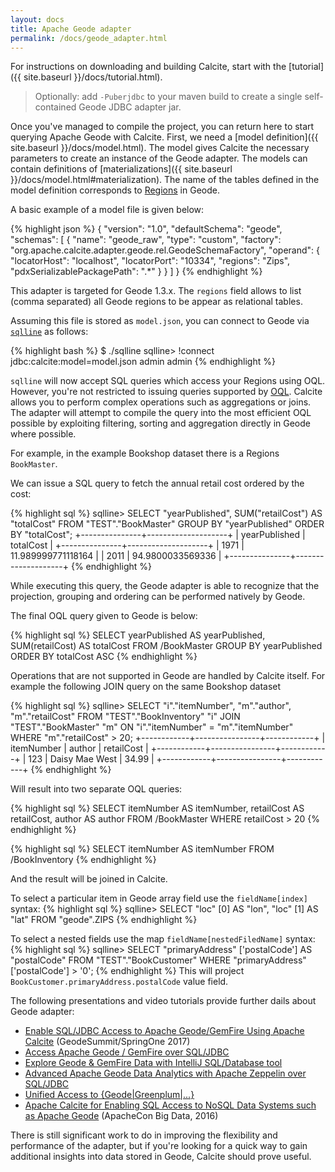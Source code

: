 ```yaml
---
layout: docs
title: Apache Geode adapter
permalink: /docs/geode_adapter.html
---
```

<!--
{% comment %}
Licensed to the Apache Software Foundation (ASF) under one or more
contributor license agreements.  See the NOTICE file distributed with
this work for additional information regarding copyright ownership.
The ASF licenses this file to you under the Apache License, Version 2.0
(the "License"); you may not use this file except in compliance with
the License.  You may obtain a copy of the License at

https://www.apache.org/licenses/LICENSE-2.0

Unless required by applicable law or agreed to in writing, software
distributed under the License is distributed on an "AS IS" BASIS,
WITHOUT WARRANTIES OR CONDITIONS OF ANY KIND, either express or implied.
See the License for the specific language governing permissions and
limitations under the License.
{% endcomment %}
-->

For instructions on downloading and building Calcite, start with the
[tutorial]({{ site.baseurl }}/docs/tutorial.html).

> Optionally: add `-Puberjdbc` to your maven build to create a single self-contained Geode JDBC adapter jar.


Once you've managed to compile the project, you can return here to
start querying Apache Geode with Calcite. First, we need a
[model definition]({{ site.baseurl }}/docs/model.html).
The model gives Calcite the necessary parameters to create an instance
of the Geode adapter. The models can contain definitions of
[materializations]({{ site.baseurl }}/docs/model.html#materialization).
The name of the tables defined in the model definition corresponds to
[Regions](https://geode.apache.org/docs/guide/12/developing/region_options/chapter_overview.html)
in Geode.

A basic example of a model file is given below:

{% highlight json %}
{
  "version": "1.0",
  "defaultSchema": "geode",
  "schemas": [
    {
      "name": "geode_raw",
      "type": "custom",
      "factory": "org.apache.calcite.adapter.geode.rel.GeodeSchemaFactory",
      "operand": {
        "locatorHost": "localhost",
        "locatorPort": "10334",
        "regions": "Zips",
        "pdxSerializablePackagePath": ".*"
      }
    }
  ]
}
{% endhighlight %}

This adapter is targeted for Geode 1.3.x. The `regions` field allows to list (comma separated)
all Geode regions to be appear as relational tables.

Assuming this file is stored as `model.json`, you can connect to
Geode via [`sqlline`](https://github.com/julianhyde/sqlline) as
follows:

{% highlight bash %}
$ ./sqlline
sqlline> !connect jdbc:calcite:model=model.json admin admin
{% endhighlight %}

`sqlline` will now accept SQL queries which access your Regions using OQL.
However, you're not restricted to issuing queries supported by
[OQL](https://geode.apache.org/docs/guide/latest/developing/querying_basics/chapter_overview.html).
Calcite allows you to perform complex operations such as aggregations
or joins. The adapter will attempt to compile the query into the most
efficient OQL possible by exploiting filtering, sorting and aggregation directly
in Geode where possible.

For example, in the example Bookshop dataset there is a Regions `BookMaster`.

We can issue a SQL query to fetch the annual retail cost ordered by the cost:

{% highlight sql %}
sqlline> SELECT
           "yearPublished",
           SUM("retailCost") AS "totalCost"
         FROM "TEST"."BookMaster"
         GROUP BY "yearPublished"
         ORDER BY "totalCost";
+---------------+--------------------+
| yearPublished | totalCost          |
+---------------+--------------------+
| 1971          | 11.989999771118164 |
| 2011          | 94.9800033569336   |
+---------------+--------------------+
{% endhighlight %}

While executing this query, the Geode adapter is able to recognize
that the projection, grouping and ordering can be performed natively by Geode.

The final OQL query given to Geode is below:

{% highlight sql %}
SELECT  yearPublished AS yearPublished,  SUM(retailCost) AS totalCost
FROM /BookMaster
GROUP BY yearPublished
ORDER BY totalCost ASC
{% endhighlight %}

Operations that are not supported in Geode are handled by Calcite itself.
For example the following JOIN query on the same Bookshop dataset

{% highlight sql %}
sqlline> SELECT
           "i"."itemNumber",
           "m"."author",
           "m"."retailCost"
         FROM "TEST"."BookInventory" "i"
           JOIN "TEST"."BookMaster" "m" ON "i"."itemNumber" = "m"."itemNumber"
         WHERE "m"."retailCost" > 20;
+------------+----------------+------------+
| itemNumber | author         | retailCost |
+------------+----------------+------------+
| 123        | Daisy Mae West | 34.99      |
+------------+----------------+------------+
{% endhighlight %}

Will result into two separate OQL queries:

{% highlight sql %}
SELECT  itemNumber AS itemNumber, retailCost AS retailCost, author AS author
FROM /BookMaster
WHERE retailCost > 20
{% endhighlight %}

{% highlight sql %}
SELECT  itemNumber AS itemNumber
FROM /BookInventory
{% endhighlight %}

And the result will be joined in Calcite.

To select a particular item in Geode array field use the `fieldName[index]`
syntax:
{% highlight sql %}
sqlline> SELECT
           "loc" [0] AS "lon",
           "loc" [1] AS "lat"
         FROM "geode".ZIPS
{% endhighlight %}

To select a nested fields use the map `fieldName[nestedFiledName]`
syntax:
{% highlight sql %}
sqlline> SELECT "primaryAddress" ['postalCode'] AS "postalCode"
         FROM "TEST"."BookCustomer"
         WHERE "primaryAddress" ['postalCode'] > '0';
{% endhighlight %}
This will project `BookCustomer.primaryAddress.postalCode` value field.

The following presentations and video tutorials provide further dails
about Geode adapter:

* [Enable SQL/JDBC Access to Apache Geode/GemFire Using Apache Calcite](https://www.slideshare.net/slideshow/embed_code/key/2Mil7I0ZPMLuJU)
  (GeodeSummit/SpringOne 2017)
* [Access Apache Geode / GemFire over SQL/JDBC](https://www.linkedin.com/pulse/access-apache-geode-gemfire-over-sqljdbc-christian-tzolov)
* [Explore Geode & GemFire Data with IntelliJ SQL/Database tool](https://www.linkedin.com/pulse/explore-your-geode-gemfire-data-from-within-intellij-tool-tzolov)
* [Advanced Apache Geode Data Analytics with Apache Zeppelin over SQL/JDBC](https://www.linkedin.com/pulse/advanced-apache-geode-data-analytics-zeppelin-over-sqljdbc-tzolov)
* [Unified Access to {Geode|Greenplum|...}](https://www.linkedin.com/pulse/unified-access-geodegreenplum-christian-tzolov)
* [Apache Calcite for Enabling SQL Access to NoSQL Data Systems such as Apache Geode](https://schd.ws/hosted_files/apachebigdataeu2016/b6/ApacheCon2016ChristianTzolov.v3.pdf)
  (ApacheCon Big Data, 2016)

There is still significant work to do in improving the flexibility and
performance of the adapter, but if you're looking for a quick way to
gain additional insights into data stored in Geode, Calcite should
prove useful.
